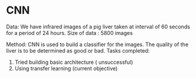 # CNN
Data:
We have infrared images of a pig liver taken at interval of 60 seconds for a period of 24 hours.
Size of data : 5800 images

Method:
CNN is used to build a classifier for the images. The quality of the liver is to be determined as good or bad. 
Tasks completed:
1. Tried building basic architecture ( unsuccessful)
2. Using transfer learning (current objective)

